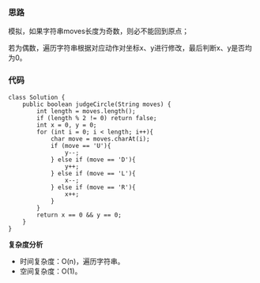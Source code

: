 ### 思路
模拟，如果字符串moves长度为奇数，则必不能回到原点；

若为偶数，遍历字符串根据对应动作对坐标x、y进行修改，最后判断x、y是否均为0。
### 代码
```
class Solution {
    public boolean judgeCircle(String moves) {
        int length = moves.length();
        if (length % 2 != 0) return false;
        int x = 0, y = 0;
        for (int i = 0; i < length; i++){
            char move = moves.charAt(i);
            if (move == 'U'){
                y--;
            } else if (move == 'D'){
                y++;
            } else if (move == 'L'){
                x--;
            } else if (move == 'R'){
                x++;
            }
        }
        return x == 0 && y == 0;
    }
}
```
**复杂度分析**
- 时间复杂度：O(n)，遍历字符串。
- 空间复杂度：O(1)。
